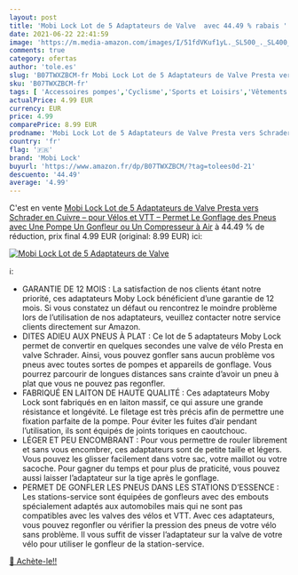 ```yaml
---
layout: post
title: 'Mobi Lock Lot de 5 Adaptateurs de Valve  avec 44.49 % rabais '
date: 2021-06-22 22:41:59
image: 'https://m.media-amazon.com/images/I/51fdVKuf1yL._SL500_._SL400_.jpg'
comments: true
category: ofertas
author: 'tole.es'
slug: 'B07TWXZBCM-fr Mobi Lock Lot de 5 Adaptateurs de Valve Presta vers...'
sku: 'B07TWXZBCM-fr'
tags: [ 'Accessoires pompes','Cyclisme','Sports et Loisirs','Vêtements et équipement de sport','mobi lock','Équipement vélos et accessoires', ]
actualPrice: 4.99 EUR
currency: EUR
price: 4.99
comparePrice: 8.99 EUR
prodname: 'Mobi Lock Lot de 5 Adaptateurs de Valve Presta vers Schrader en Cuivre – pour Vélos et VTT – Permet Le Gonflage des Pneus avec Une Pompe  Un Gonfleur ou Un Compresseur à Air'
country: 'fr'
flag: '🇫🇷'
brand: 'Mobi Lock'
buyurl: 'https://www.amazon.fr/dp/B07TWXZBCM/?tag=tolees0d-21'
descuento: '44.49'
average: '4.99'
---
```


C'est en vente [Mobi Lock Lot de 5 Adaptateurs de Valve Presta vers Schrader en Cuivre – pour Vélos et VTT – Permet Le Gonflage des Pneus avec Une Pompe  Un Gonfleur ou Un Compresseur à Air](https://www.amazon.fr/dp/B07TWXZBCM/?tag=tolees0d-21)  à  44.49 % de réduction, prix final  4.99 EUR (original: 8.99 EUR) ici:

[![Mobi Lock Lot de 5 Adaptateurs de Valve ](https://m.media-amazon.com/images/I/51fdVKuf1yL._SL500_._SL400_.jpg)](https://www.amazon.fr/dp/B07TWXZBCM/?tag=tolees0d-21)

ℹ️:

- GARANTIE DE 12 MOIS : La satisfaction de nos clients étant notre priorité, ces adaptateurs Moby Lock bénéficient d’une garantie de 12 mois. Si vous constatez un défaut ou rencontrez le moindre problème lors de l’utilisation de nos adaptateurs, veuillez contacter notre service clients directement sur Amazon.
- DITES ADIEU AUX PNEUS À PLAT : Ce lot de 5 adaptateurs Moby Lock permet de convertir en quelques secondes une valve de vélo Presta en valve Schrader. Ainsi, vous pouvez gonfler sans aucun problème vos pneus avec toutes sortes de pompes et appareils de gonflage. Vous pourrez parcourir de longues distances sans crainte d’avoir un pneu à plat que vous ne pouvez pas regonfler.
- FABRIQUÉ EN LAITON DE HAUTE QUALITÉ : Ces adaptateurs Moby Lock sont fabriqués en en laiton massif, ce qui assure une grande résistance et longévité. Le filetage est très précis afin de permettre une fixation parfaite de la pompe. Pour éviter les fuites d’air pendant l’utilisation, ils sont équipés de joints toriques en caoutchouc.
- LÉGER ET PEU ENCOMBRANT : Pour vous permettre de rouler librement et sans vous encombrer, ces adaptateurs sont de petite taille et légers. Vous pouvez les glisser facilement dans votre sac, votre maillot ou votre sacoche. Pour gagner du temps et pour plus de praticité, vous pouvez aussi laisser l’adaptateur sur la tige après le gonflage.
- PERMET DE GONFLER LES PNEUS DANS LES STATIONS D’ESSENCE : Les stations-service sont équipées de gonfleurs avec des embouts spécialement adaptés aux automobiles mais qui ne sont pas compatibles avec les valves des vélos et VTT. Avec ces adaptateurs, vous pouvez regonfler ou vérifier la pression des pneus de votre vélo sans problème. Il vous suffit de visser l’adaptateur sur la valve de votre vélo pour utiliser le gonfleur de la station-service.

[🛒 Achète-le!!](https://www.amazon.fr/dp/B07TWXZBCM/?tag=tolees0d-21)
